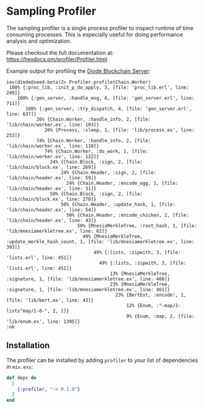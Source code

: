 # Sampling Profiler

The sampling profiler is a single process profiler to inspect runtime of time consuming processes. This is especially useful for doing performance analysis and optimization.

Please checkout the full documentation at: https://hexdocs.pm/profiler/Profiler.html

Example output for profiling the [Diode Blockchain Server](https://github.com/diodechain/diode_server_ex):
```
iex(diode@seed-beta)2> Profiler.profile(Chain.Worker)
 100% {:proc_lib, :init_p_do_apply, 3, [file: 'proc_lib.erl', line: 249]}
    100% {:gen_server, :handle_msg, 6, [file: 'gen_server.erl', line: 711]}
       100% {:gen_server, :try_dispatch, 4, [file: 'gen_server.erl', line: 637]}
           26% {Chain.Worker, :handle_info, 2, [file: 'lib/chain/worker.ex', line: 103]}
              26% {Process, :sleep, 1, [file: 'lib/process.ex', line: 253]}
           74% {Chain.Worker, :handle_info, 2, [file: 'lib/chain/worker.ex', line: 110]}
              74% {Chain.Worker, :do_work, 1, [file: 'lib/chain/worker.ex', line: 122]}
                24% {Chain.Block, :sign, 2, [file: 'lib/chain/block.ex', line: 269]}
                    24% {Chain.Header, :sign, 2, [file: 'lib/chain/header.ex', line: 59]}
                      24% {Chain.Header, :encode_egg, 1, [file: 'lib/chain/header.ex', line: 31]}
                50% {Chain.Block, :sign, 2, [file: 'lib/chain/block.ex', line: 270]}
                    50% {Chain.Header, :update_hash, 1, [file: 'lib/chain/header.ex', line: 54]}
                      50% {Chain.Header, :encode_chicken, 1, [file: 'lib/chain/header.ex', line: 43]}
                          50% {MnesiaMerkleTree, :root_hash, 1, [file: 'lib/mnesiamerkletree.ex', line: 62]}
                            49% {MnesiaMerkleTree, :update_merkle_hash_count, 1, [file: 'lib/mnesiamerkletree.ex', line: 393]}
                                49% {:lists, :zipwith, 3, [file: 'lists.erl', line: 451]}
                                  49% {:lists, :zipwith, 3, [file: 'lists.erl', line: 451]}
                                      13% {MnesiaMerkleTree, :signature, 1, [file: 'lib/mnesiamerkletree.ex', line: 460]}
                                      23% {MnesiaMerkleTree, :signature, 1, [file: 'lib/mnesiamerkletree.ex', line: 461]}
                                        23% {BertExt, :encode!, 1, [file: 'lib/bert.ex', line: 43]}
                                            12% {Enum, :"-map/2-lists^map/1-0-", 2, []}
                                            9% {Enum, :map, 2, [file: 'lib/enum.ex', line: 1395]}
:ok
```

## Installation

The profiler can be installed by adding `profiler` to your list of dependencies in `mix.exs`:

```elixir
def deps do
  [
    {:profiler, "~> 0.1.0"}
  ]
end
```
